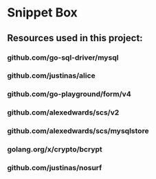 # Snippet Box

## Resources used in this project:
### github.com/go-sql-driver/mysql
### github.com/justinas/alice
### github.com/go-playground/form/v4
### github.com/alexedwards/scs/v2
### github.com/alexedwards/scs/mysqlstore
### golang.org/x/crypto/bcrypt
### github.com/justinas/nosurf